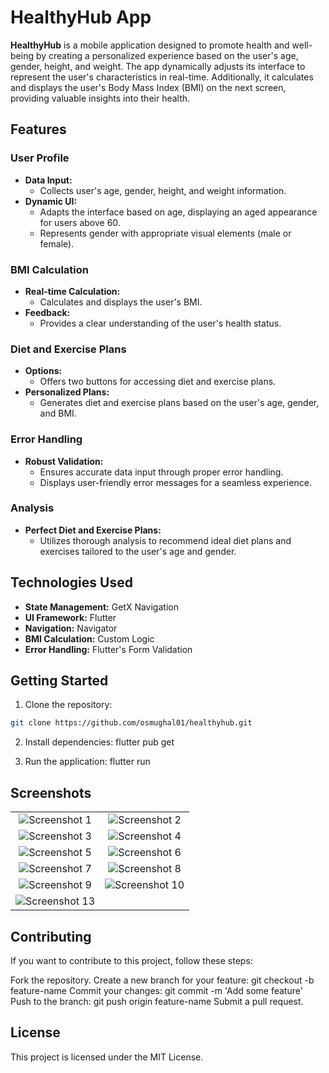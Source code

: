 # HealthyHub App

**HealthyHub** is a mobile application designed to promote health and well-being by creating a personalized experience based on the user's age, gender, height, and weight. The app dynamically adjusts its interface to represent the user's characteristics in real-time. Additionally, it calculates and displays the user's Body Mass Index (BMI) on the next screen, providing valuable insights into their health.

## Features

### User Profile

- **Data Input:**
  - Collects user's age, gender, height, and weight information.
- **Dynamic UI:**
  - Adapts the interface based on age, displaying an aged appearance for users above 60.
  - Represents gender with appropriate visual elements (male or female).

### BMI Calculation

- **Real-time Calculation:**
  - Calculates and displays the user's BMI.
- **Feedback:**
  - Provides a clear understanding of the user's health status.

### Diet and Exercise Plans

- **Options:**
  - Offers two buttons for accessing diet and exercise plans.
- **Personalized Plans:**
  - Generates diet and exercise plans based on the user's age, gender, and BMI.
  
### Error Handling

- **Robust Validation:**
  - Ensures accurate data input through proper error handling.
  - Displays user-friendly error messages for a seamless experience.

### Analysis

- **Perfect Diet and Exercise Plans:**
  - Utilizes thorough analysis to recommend ideal diet plans and exercises tailored to the user's age and gender.

## Technologies Used

- **State Management:** GetX Navigation
- **UI Framework:** Flutter
- **Navigation:** Navigator
- **BMI Calculation:** Custom Logic
- **Error Handling:** Flutter's Form Validation
## Getting Started

1. Clone the repository:

```bash
git clone https://github.com/osmughal01/healthyhub.git
```
2. Install dependencies: flutter pub get
  
3. Run the application: flutter run

## Screenshots
<table>
  <tr>
    <td align="center"><img src="screenshots/1.png" alt="Screenshot 1" /></td>
    <td align="center"><img src="screenshots/2.png" alt="Screenshot 2" /></td>
  </tr>
  <tr>
    <td align="center"><img src="screenshots/3.png" alt="Screenshot 3" /></td>
    <td align="center"><img src="screenshots/4.png" alt="Screenshot 4" /></td>
  </tr>
  <tr>
    <td align="center"><img src="screenshots/5.png" alt="Screenshot 5" /></td>
    <td align="center"><img src="screenshots/6.png" alt="Screenshot 6" /></td>
  </tr>
  <tr>
    <td align="center"><img src="screenshots/7.png" alt="Screenshot 7" /></td>
    <td align="center"><img src="screenshots/8.png" alt="Screenshot 8" /></td>
  </tr>
  <tr>
    <td align="center"><img src="screenshots/9.png" alt="Screenshot 9" /></td>
    <td align="center"><img src="screenshots/10.png" alt="Screenshot 10" /></td>
  </tr>
  <tr>
    <td align="center"><img src="screenshots/13.png" alt="Screenshot 13" /></td>
  </tr>
</table>

## Contributing
If you want to contribute to this project, follow these steps:

Fork the repository.
Create a new branch for your feature: git checkout -b feature-name
Commit your changes: git commit -m 'Add some feature'
Push to the branch: git push origin feature-name
Submit a pull request.

## License
This project is licensed under the MIT License.


